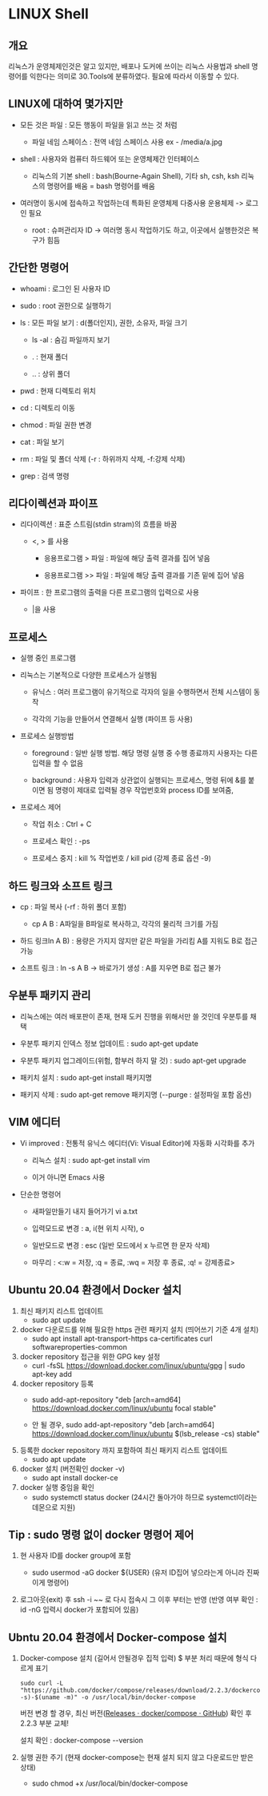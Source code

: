 # LINUX Shell

## 개요

리눅스가 운영체제인것은 알고 있지만, 배포나 도커에 쓰이는 리눅스 사용법과 shell 명령어를 익한다는 의미로 30.Tools에 분류하였다. 필요에 따라서 이동할 수 있다.



## LINUX에 대하여 몇가지만

- 모든 것은 파일 : 모든 행동이 파일을 읽고 쓰는 것 처럼
  
  - 파일 네임 스페이스 : 전역 네임 스페이스 사용 
    ex - /media/a.jpg

- shell : 사용자와 컴퓨터 하드웨어 또는 운영체제간 인터페이스
  
  - 리눅스의 기본 shell : bash(Bourne-Again Shell), 기타 sh, csh, ksh
    리눅스의 명령어를 배움 = bash 명령어를 배움

- 여러명이 동시에 접속하고 작업하는데 특화된 운영체제 
  다중사용 운용체제 -> 로그인 필요
  
  - root : 슈퍼관리자 ID -> 여러명 동시 작업하기도 하고, 이곳에서 실행한것은 복구가 힘듬
  
  

## 간단한 명령어

- whoami : 로그인 된 사용자 ID

- sudo : root 권한으로 실행하기

- ls : 모든 파일 보기 : d(폴더인지), 권한, 소유자, 파일 크기
  
  - ls -al : 숨김 파일까지 보기
  
  - . : 현재 폴더
  
  - .. : 상위 폴더

- pwd : 현재 디렉토리 위치

- cd : 디렉토리 이동

- chmod : 파일 권한 변경

- cat : 파일 보기

- rm : 파일 및 폴더 삭제 (-r : 하위까지 삭제,  -f:강제 삭제)

- grep : 검색 명령



## 리다이렉션과 파이프

- 리다이렉션 : 표준 스트림(stdin stram)의 흐름을 바꿈
  
  - <, > 를 사용
    
    - 응용프로그램 > 파일 : 파일에 해당 출력 결과를 집어 넣음
    
    - 응용프로그램 >> 파일 : 파일에 해당 출력 결과를 기존 밑에 집어 넣음

- 파이프 : 한 프로그램의 출력을 다른 프로그램의 입력으로 사용
  
  - |을 사용



## 프로세스

- 실행 중인 프로그램

- 리눅스는 기본적으로 다양한 프로세스가 실행됨
  
  - 유닉스 : 여러 프로그램이 유기적으로 각자의 일을 수행하면서 전체 시스템이 동작
  
  - 각각의 기능을 만들어서 연결해서 실행 (파이프 등 사용)

- 프로세스 실행방법
  
  - foreground : 일반 실행 방법. 해당 명령 실행 중 수행 종료까지 사용자는 다른 입력을 할 수 없음
  
  - background : 사용자 입력과 상관없이 실행되는 프로세스, 명령 뒤에 &를 붙이면 됨
    명령이 제대로 입력될 경우 작업번호와 process ID를 보여줌, 

- 프로세스 제어
  
  - 작업 취소 : Ctrl + C
  
  - 프로세스 확인 : -ps
  
  - 프로세스 중지 : kill % 작업번호 / kill pid     (강제 종료 옵션 -9)



## 하드 링크와 소프트 링크

- cp : 파일 복사 (-rf : 하위 폴더 포함)
  
  - cp A B : A파일을 B파일로 복사하고, 각각의 물리적 크기를 가짐

- 하드 링크ln A B) : 용량은 가지지 않지만 같은 파일을 가리킴 A를 지워도 B로 접근 가능

- 소프트 링크 : ln -s A B -> 바로가기 생성 : A를 지우면 B로 접근 불가



## 우분투 패키지 관리

- 리눅스에는 여러 배포판이 존재, 현재 도커 진행을 위해서만 쓸 것인데 우분투를 채택

- 우분투 패키지 인덱스 정보 업데이트 : sudo apt-get update

- 우분투 패키지 업그레이드(위험, 함부러 하지 말 것) : sudo apt-get upgrade 

- 패키치 설치 : sudo apt-get install 패키지명

- 패키지 삭제 : sudo apt-get remove 패키지명 (--purge : 설정파일 포함 옵션)



## VIM 에디터

- Vi improved : 전통적 유닉스 에디터(Vi: Visual Editor)에 자동화 시각화를 추가
  
  - 리눅스 설치 : sudo apt-get install vim
  
  - 이거 아니면 Emacs 사용

- 단순한 명령어
  
  - 새파일만들기 내지 들어가기 vi a.txt
  
  - 입력모드로 변경 : a, i(현 위치 시작), o 
  
  - 일반모드로 변경 : esc (일반 모드에서 x 누르면 한 문자 삭제)
  
  - 마무리 : <:w = 저장, :q = 종료, :wq = 저장 후 종료, :q! = 강제종료>



## Ubuntu 20.04 환경에서 Docker 설치

1. 최신 패키지 리스트 업데이트
   - sudo apt update
2. docker 다운로드를 위해 필요한 https 관련 패키지 설치 (띄어쓰기 기준 4개 설치)
   - sudo apt install apt-transport-https ca-certificates curl softwareproperties-common
3. docker repository 접근을 위한 GPG key 설정
   - curl -fsSL https://download.docker.com/linux/ubuntu/gpg | sudo apt-key add
4. docker repository 등록
   - sudo add-apt-repository "deb [arch=amd64]
     https://download.docker.com/linux/ubuntu focal stable"
   
   - 안 될 경우,
     sudo add-apt-repository "deb [arch=amd64]
     https://download.docker.com/linux/ubuntu $(lsb_release -cs) stable"
5. 등록한 docker repository 까지 포함하여 최신 패키지 리스트 업데이트
   - sudo apt update
6. docker 설치 (버전확인 docker -v)
   - sudo apt install docker-ce
7. docker 실행 중임을 확인
   - sudo systemctl status docker 
     (24시간 돌아가야 하므로 systemctl이라는 데몬으로 지원)



## Tip : sudo 명령 없이 docker 명령어 제어

1. 현 사용자 ID를 docker group에 포함
   
   - sudo usermod -aG docker ${USER}
     (유저 ID집어 넣으라는게 아니라 진짜 이게 명령어)

2.  로그아웃(exit) 후 ssh -i ~~ 로 다시 접속시 그 이후 부터는 반영
    (반영 여부 확인 : id -nG 입력시 docker가 포함되어 있음)



## Ubntu 20.04 환경에서 Docker-compose 설치

1. Docker-compose 설치 (길어서 안될경우 집적 입력)
   $ 부분 처리 때문에 형식 다르게 표기
   
   ```
   sudo curl -L "https://github.com/docker/compose/releases/download/2.2.3/dockercompose-$(uname -s)-$(uname -m)" -o /usr/local/bin/docker-compose
   ```
   
   버전 변경 할 경우, 최신 버전([Releases · docker/compose · GitHub](https://github.com/docker/compose/releases)) 확인 후 2.2.3 부분 교체!
   
   설치 확인 : docker-compose --version

2. 실행 권한 주기 (현재 docker-compose는 현재 설치 되지 않고 다운로드만 받은 상태)
   
   - sudo chmod +x /usr/local/bin/docker-compose
